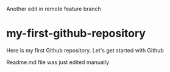 Another edit in remote feature branch
# my-first-github-repository
Here is my first Github repository. Let's get started with Github

Readme.md file was just edited manually
